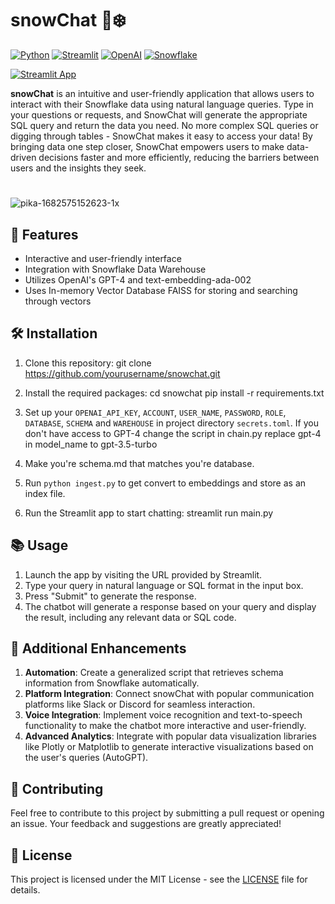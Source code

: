 # snowChat 💬❄️

[![Python](https://img.shields.io/badge/-Python-3776AB?style=flat-square&logo=python&logoColor=white)](https://www.python.org/)
[![Streamlit](https://img.shields.io/badge/-Streamlit-FF4B4B?style=flat-square&logo=streamlit&logoColor=white)](https://streamlit.io/)
[![OpenAI](https://img.shields.io/badge/-OpenAI-412991?style=flat-square&logo=openai&logoColor=white)](https://openai.com/)
[![Snowflake](https://img.shields.io/badge/-Snowflake-29BFFF?style=flat-square&logo=snowflake&logoColor=white)](https://www.snowflake.com/en/)

[![Streamlit App](https://static.streamlit.io/badges/streamlit_badge_black_white.svg)](https://snowchat.streamlit.app/)

**snowChat** is an intuitive and user-friendly application that allows users to interact with their Snowflake data using natural language queries. Type in your questions or requests, and SnowChat will generate the appropriate SQL query and return the data you need. No more complex SQL queries or digging through tables - SnowChat makes it easy to access your data! By bringing data one step closer, SnowChat empowers users to make data-driven decisions faster and more efficiently, reducing the barriers between users and the insights they seek.

#

![pika-1682575152623-1x](https://user-images.githubusercontent.com/53030784/234772753-228ad22b-3939-47a5-a4cc-c2aa7c08577a.jpeg)

## 🌟 Features

- Interactive and user-friendly interface
- Integration with Snowflake Data Warehouse
- Utilizes OpenAI's GPT-4 and text-embedding-ada-002
- Uses In-memory Vector Database FAISS for storing and searching through vectors

## 🛠️ Installation

1. Clone this repository:
   git clone https://github.com/yourusername/snowchat.git

2. Install the required packages:
   cd snowchat
   pip install -r requirements.txt

3. Set up your `OPENAI_API_KEY`, `ACCOUNT`, `USER_NAME`, `PASSWORD`, `ROLE`, `DATABASE`, `SCHEMA` and `WAREHOUSE` in project directory `secrets.toml`. If you don't have access to GPT-4 change the script in chain.py replace gpt-4 in model_name to gpt-3.5-turbo

4. Make you're schema.md that matches you're database.

5. Run `python ingest.py` to get convert to embeddings and store as an index file.

6. Run the Streamlit app to start chatting:
   streamlit run main.py

## 📚 Usage

1. Launch the app by visiting the URL provided by Streamlit.
2. Type your query in natural language or SQL format in the input box.
3. Press "Submit" to generate the response.
4. The chatbot will generate a response based on your query and display the result, including any relevant data or SQL code.

## 🚀 Additional Enhancements

1. **Automation**: Create a generalized script that retrieves schema information from Snowflake automatically.
2. **Platform Integration**: Connect snowChat with popular communication platforms like Slack or Discord for seamless interaction.
3. **Voice Integration**: Implement voice recognition and text-to-speech functionality to make the chatbot more interactive and user-friendly.
4. **Advanced Analytics**: Integrate with popular data visualization libraries like Plotly or Matplotlib to generate interactive visualizations based on the user's queries (AutoGPT).

## 🤝 Contributing

Feel free to contribute to this project by submitting a pull request or opening an issue. Your feedback and suggestions are greatly appreciated!

## 📄 License

This project is licensed under the MIT License - see the [LICENSE](LICENSE) file for details.
